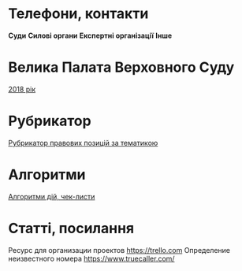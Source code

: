 <!-- TITLE: Головна сторінка -->
<!-- SUBTITLE: Зміст та посилання на інші сторінки -->

# Телефони, контакти
**Суди**
**Силові органи**
**Експертні організації**
**Інше**
# Велика Палата Верховного Суду
[2018 рік](https://wicase.herokuapp.com/VPVS18)

# Рубрикатор
[Рубрикатор правових позицій за тематикою](https://wicase.herokuapp.com/tags)
# Алгоритми 
[Алгоритми дій, чек-листи](https://wicase.herokuapp.com/algoritm)
# Статті, посилання
Ресурс для организации проектов https://trello.com
Определение неизвестного номера https://www.truecaller.com/
